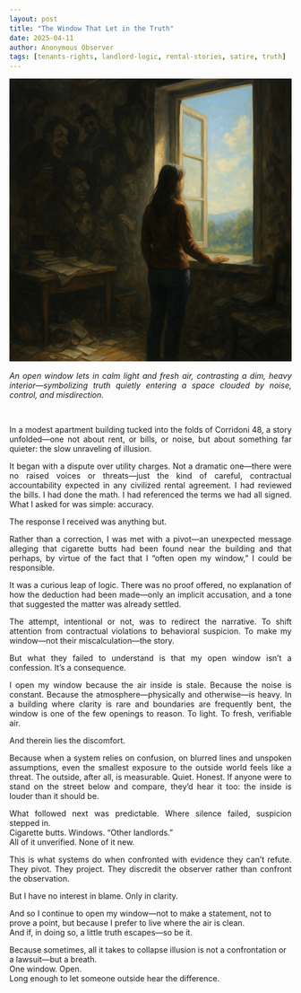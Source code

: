 ```yaml
---
layout: post
title: "The Window That Let in the Truth"
date: 2025-04-11
author: Anonymous Observer
tags: [tenants-rights, landlord-logic, rental-stories, satire, truth]
---
```


![The Window That Let in the Truth visualization](/images/8E8F23DF-0307-40C1-A24B-E373F57D196F.png)
<p align="justify">
<em>An open window lets in calm light and fresh air, contrasting a dim, heavy interior—symbolizing truth quietly entering a space clouded by noise, control, and misdirection.</em>
</p>
<br>

<p align="justify">
In a modest apartment building tucked into the folds of Corridoni 48, a story unfolded—one not about rent, or bills, or noise, but about something far quieter: the slow unraveling of illusion.
</p>

<p align="justify">
It began with a dispute over utility charges. Not a dramatic one—there were no raised voices or threats—just the kind of careful, contractual accountability expected in any civilized rental agreement. I had reviewed the bills. I had done the math. I had referenced the terms we had all signed. What I asked for was simple: accuracy.
</p>

<p align="justify">
The response I received was anything but. 
</p>

<p align="justify">
Rather than a correction, I was met with a pivot—an unexpected message alleging that cigarette butts had been found near the building and that perhaps, by virtue of the fact that I “often open my window,” I could be responsible. <br>
</p>

<p align="justify">
It was a curious leap of logic. There was no proof offered, no explanation of how the deduction had been made—only an implicit accusation, and a tone that suggested the matter was already settled.<br>
</p>

<p align="justify">
The attempt, intentional or not, was to redirect the narrative. To shift attention from contractual violations to behavioral suspicion. To make my window—not their miscalculation—the story. <br>
</p>

<p align="justify">
But what they failed to understand is that my open window isn’t a confession. It’s a consequence.
</p>

<p align="justify">
I open my window because the air inside is stale. Because the noise is constant. Because the atmosphere—physically and otherwise—is heavy. In a building where clarity is rare and boundaries are frequently bent, the window is one of the few openings to reason. To light. To fresh, verifiable air.<br>

And therein lies the discomfort.
</p>

<p align="justify">
Because when a system relies on confusion, on blurred lines and unspoken assumptions, even the smallest exposure to the outside world feels like a threat. The outside, after all, is measurable. Quiet. Honest. If anyone were to stand on the street below and compare, they’d hear it too: the inside is louder than it should be.
</p>

<p align="justify">
What followed next was predictable. Where silence failed, suspicion stepped in.  <br>
Cigarette butts. Windows. “Other landlords.”  <br>
All of it unverified. None of it new. <br>
</p>

<p align="justify">
This is what systems do when confronted with evidence they can’t refute. They pivot. They project. They discredit the observer rather than confront the observation.<br>

But I have no interest in blame. Only in clarity.
</p>

<p align="justify">

And so I continue to open my window—not to make a statement, not to prove a point, but because I prefer to live where the air is clean.  
And if, in doing so, a little truth escapes—so be it.
</p>

<p align="justify">

Because sometimes, all it takes to collapse illusion is not a confrontation or a lawsuit—but a breath.  <br>
One window. Open.  <br>
Long enough to let someone outside hear the difference. 
</p>

